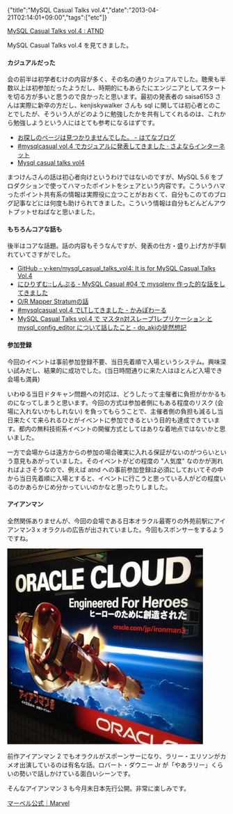 {"title":"MySQL Casual Talks vol.4","date":"2013-04-21T02:14:01+09:00","tags":["etc"]}

<!-- DATE: 2013-04-20T17:14:01+00:00 -->
<!-- OLDURL: http://d.hatena.ne.jp/cou929_la/20130420/ -->


<div class="section">
<p><a href="http://atnd.org/events/38091" target="_blank">MySQL Casual Talks vol.4 : ATND</a></p>
<p>MySQL Casual Talks vol.4 を見てきました。</p>
<h4> カジュアルだった</h4>
<p>会の前半は初学者むけの内容が多く、その名の通りカジュアルでした。聴衆も半数以上は初参加だったようだし、時期的にもあらたにエンジニアとしてスタートを切る方が多いと思うので良かったと思います。最初の発表者の saisa6153 さんは実際に新卒の方だし、kenjiskywalker さんも sql に関しては初心者とのことでしたが、そういう人がどのように勉強したかを共有してくれるのは、これから勉強しようという人にはとても参考になるはずです。</p>

<ul>
<li> <a href="http://saisa.hateblo.jp/entry/2013/04/18/120833" target="_blank">お探しのページは見つかりませんでした。 - はてなブログ</a></li>
<li> <a href="http://blog.kenjiskywalker.org/blog/2013/04/18/mysqlcasual4/" target="_blank">#mysqlcasual vol.4 でカジュアルに発表してきました · さよならインターネット</a></li>
<li> <a href="http://www.slideshare.net/yokoninaritai/my-sql-casual-talks-vol4-18991213" target="_blank">Mysql casual talks vol4</a></li>
</ul>
<p>まつけんさんの話は初心者向けというわけではないのですが、MySQL 5.6 をプロダクションで使ってハマったポイントをシェアという内容です。こういうハマったポイント共有系の情報は実際役に立つことがおおくて、自分もこのてのブログ記事などには何度も助けられてきました。こういう情報は自分もどんどんアウトプットせねばなと思いました。</p>
<h4> もちろんコアな話も</h4>
<p>後半はコアな話題。話の内容もそうなんですが、発表の仕方・盛り上げ方が手馴れていてさすがでした。</p>

<ul>
<li> <a href="https://github.com/y-ken/mysql_casual_talks_vol4" target="_blank">GitHub - y-ken/mysql_casual_talks_vol4: It is for MySQL Casual Talks Vol.4</a></li>
<li> <a href="http://blog.livedoor.jp/xaicron/archives/54459954.html" target="_blank">にひりずむ::しんぷる - MySQL Casual #04 で mysqlenv 作った的な話をしてきました</a></li>
<li> <a href="http://www.slideshare.net/tagomoris/or-mapper-stratum" target="_blank">O/R Mapper Stratumの話</a></li>
<li> <a href="http://blog.kamipo.net/entry/2013/04/19/223117" target="_blank">#mysqlcasual vol.4 でLTしてきました - かみぽわーる</a></li>
<li> <a href="http://d.hatena.ne.jp/do_aki/20130419/1366340829" target="_blank">MySQL Casual Talks vol.4 で マスタn対スレーブ1レプリケーション と mysql_config_editor について話したこと - do_akiの徒然想記</a></li>
</ul>
<h4> 参加登録</h4>
<p>今回のイベントは事前参加登録不要、当日先着順で入場というシステム。興味深い試みだし、結果的に成功でした。(当日時間通りに来た人はほとんど入場でき会場も満員)</p>
<p>いわゆる当日ドタキャン問題への対応は、どうしたって主催者に負担がかかるものになってしまうと思います。今回の方式は参加者側にもある程度のリスク (会場に入れないかもしれない) を負ってもらうことで、主催者側の負担も減るし当日来たくて来られるひとがイベントに参加できるという目的も達成できています。都内の無料技術系イベントの開催方式としてはありな着地点ではないかと思いました。</p>
<p>一方で会場からは遠方からの参加の場合確実に入れる保証がないのがつらいという意見もあがっていました。そのイベントがどの程度の "人気度" なのかが測れればよさそうなので、例えば atnd への事前参加登録は必須にしておいてその中から当日先着順に入場とすると、イベントに行こうと思っている人がどの程度いるのかあらかじめ分かっていいのかなと思ったりしました。</p>
<h4> アイアンマン</h4>
<p>全然関係ありませんが、今回の会場である日本オラクル最寄りの外苑前駅にアイアンマン3 x オラクルの広告が出されていました。今回もスポンサーをするようですね。</p>
<img src="images/20130420171437.jpg"/>
<p>前作アイアンマン 2 でもオラクルがスポーンサーになり、ラリー・エリソンがカメオ出演しているのは有名な話。ロバート・ダウニー Jr が「やあラリー」くらいの勢いで話しかけている面白いシーンです。</p>
<p>そんなアイアンマン 3 も今月末日本先行公開。非常に楽しみです。</p>
<p><a href="http://www.marvel-japan.com/movies/ironman3/" target="_blank">マーベル公式｜Marvel</a></p>
</div>






